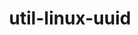---
title: "util-linux-uuid"
layout: cache
categories: [package, v0.19]
meta: {"versions": ["2.38.1"], "compilers": ["gcc@=11.1.0", "gcc@=7.3.1", "gcc@=7.5.0", "gcc@=8.4.0", "oneapi@=2022.1.0"], "oss": ["amzn2", "ubuntu18.04", "ubuntu20.04"], "platforms": ["linux"], "targets": ["aarch64", "neoverse_n1", "x86_64", "x86_64_v3"], "stacks": ["aws-ahug", "aws-ahug-aarch64", "aws-isc", "aws-isc-aarch64", "build_systems", "data-vis-sdk", "e4s", "e4s-oneapi", "ml-cpu", "ml-cuda", "ml-rocm", "radiuss", "radiuss-aws", "radiuss-aws-aarch64", "tutorial"], "num_specs": 7, "num_specs_by_stack": {"radiuss-aws-aarch64": 2, "aws-ahug-aarch64": 2, "aws-isc-aarch64": 2, "ml-cpu": 1, "ml-cuda": 1, "aws-ahug": 1, "ml-rocm": 1, "radiuss-aws": 1, "aws-isc": 1, "radiuss": 1, "build_systems": 1, "tutorial": 2, "data-vis-sdk": 1, "e4s": 1, "e4s-oneapi": 1}}
spec_details: [{"hash": "mjxwasi5txy3zgjktle2pu7hxnwsghqx", "compiler": "gcc@=7.3.1", "versions": ["2.38.1"], "os": "amzn2", "platform": "linux", "target": "aarch64", "variants": ["build_system=autotools"], "stacks": ["radiuss-aws-aarch64", "aws-ahug-aarch64", "aws-isc-aarch64"], "size": "-", "tarball": "https://binaries.spack.io/releases/v0.19/build_cache/linux-amzn2-aarch64/gcc-7.3.1/util-linux-uuid-2.38.1/linux-amzn2-aarch64-gcc-7.3.1-util-linux-uuid-2.38.1-mjxwasi5txy3zgjktle2pu7hxnwsghqx.spack"}, {"hash": "jjrfhizdkdssqahxcmesffjgly6wo4ln", "compiler": "gcc@=7.3.1", "versions": ["2.38.1"], "os": "amzn2", "platform": "linux", "target": "neoverse_n1", "variants": ["build_system=autotools"], "stacks": ["radiuss-aws-aarch64", "aws-ahug-aarch64", "aws-isc-aarch64"], "size": "-", "tarball": "https://binaries.spack.io/releases/v0.19/build_cache/linux-amzn2-neoverse_n1/gcc-7.3.1/util-linux-uuid-2.38.1/linux-amzn2-neoverse_n1-gcc-7.3.1-util-linux-uuid-2.38.1-jjrfhizdkdssqahxcmesffjgly6wo4ln.spack"}, {"hash": "wewmk3zh2gas746xlesell4eqz6m46ww", "compiler": "gcc@=7.3.1", "versions": ["2.38.1"], "os": "amzn2", "platform": "linux", "target": "x86_64_v3", "variants": ["build_system=autotools"], "stacks": ["ml-cpu", "ml-cuda", "aws-ahug", "ml-rocm", "radiuss-aws", "aws-isc"], "size": "-", "tarball": "https://binaries.spack.io/releases/v0.19/build_cache/linux-amzn2-x86_64_v3/gcc-7.3.1/util-linux-uuid-2.38.1/linux-amzn2-x86_64_v3-gcc-7.3.1-util-linux-uuid-2.38.1-wewmk3zh2gas746xlesell4eqz6m46ww.spack"}, {"hash": "eayyoxjdfrc2wivabs5jbipcofeluyyo", "compiler": "gcc@=7.5.0", "versions": ["2.38.1"], "os": "ubuntu18.04", "platform": "linux", "target": "x86_64", "variants": ["build_system=autotools"], "stacks": ["radiuss", "build_systems", "tutorial", "data-vis-sdk"], "size": "-", "tarball": "https://binaries.spack.io/releases/v0.19/build_cache/linux-ubuntu18.04-x86_64/gcc-7.5.0/util-linux-uuid-2.38.1/linux-ubuntu18.04-x86_64-gcc-7.5.0-util-linux-uuid-2.38.1-eayyoxjdfrc2wivabs5jbipcofeluyyo.spack"}, {"hash": "i5b6dq6ccs6jzuqzwdrziqwteufrszdl", "compiler": "gcc@=11.1.0", "versions": ["2.38.1"], "os": "ubuntu20.04", "platform": "linux", "target": "x86_64", "variants": ["build_system=autotools"], "stacks": ["e4s"], "size": "-", "tarball": "https://binaries.spack.io/releases/v0.19/build_cache/linux-ubuntu20.04-x86_64/gcc-11.1.0/util-linux-uuid-2.38.1/linux-ubuntu20.04-x86_64-gcc-11.1.0-util-linux-uuid-2.38.1-i5b6dq6ccs6jzuqzwdrziqwteufrszdl.spack"}, {"hash": "72abeixl6i53icyjzlyej35bc5v6z5j7", "compiler": "gcc@=8.4.0", "versions": ["2.38.1"], "os": "ubuntu18.04", "platform": "linux", "target": "x86_64", "variants": ["build_system=autotools"], "stacks": ["tutorial"], "size": "-", "tarball": "https://binaries.spack.io/releases/v0.19/build_cache/linux-ubuntu18.04-x86_64/gcc-8.4.0/util-linux-uuid-2.38.1/linux-ubuntu18.04-x86_64-gcc-8.4.0-util-linux-uuid-2.38.1-72abeixl6i53icyjzlyej35bc5v6z5j7.spack"}, {"hash": "ggubsc764hytftzjiumj63t7nua6rop7", "compiler": "oneapi@=2022.1.0", "versions": ["2.38.1"], "os": "ubuntu20.04", "platform": "linux", "target": "x86_64", "variants": ["build_system=autotools"], "stacks": ["e4s-oneapi"], "size": "-", "tarball": "https://binaries.spack.io/releases/v0.19/build_cache/linux-ubuntu20.04-x86_64/oneapi-2022.1.0/util-linux-uuid-2.38.1/linux-ubuntu20.04-x86_64-oneapi-2022.1.0-util-linux-uuid-2.38.1-ggubsc764hytftzjiumj63t7nua6rop7.spack"}]
---